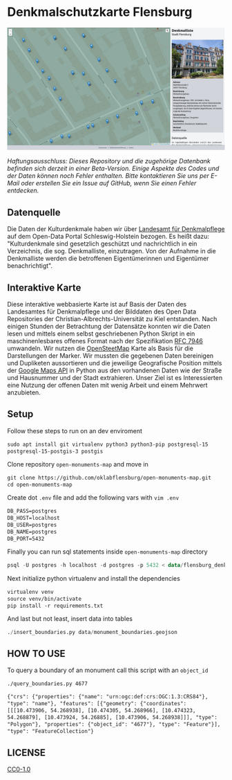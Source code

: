 # Denkmalschutzkarte Flensburg


![Denkmalschutzkarte Flensburg](https://raw.githubusercontent.com/oklabflensburg/open-monuments-map/main/screenshot_denkmalschutz_flensburg.jpg)

_Haftungsausschluss: Dieses Repository und die zugehörige Datenbank befinden sich derzeit in einer Beta-Version. Einige Aspekte des Codes und der Daten können noch Fehler enthalten. Bitte kontaktieren Sie uns per E-Mail oder erstellen Sie ein Issue auf GitHub, wenn Sie einen Fehler entdecken._


## Datenquelle

Die Daten der Kulturdenkmale haben wir über [Landesamt für Denkmalpflege](https://opendata.schleswig-holstein.de/dataset/denkmalliste-flensburg) auf dem Open-Data Portal Schleswig-Holstein bezogen. Es heißt dazu: "Kulturdenkmale sind gesetzlich geschützt und nachrichtlich in ein Verzeichnis, die sog. Denkmalliste, einzutragen. Von der Aufnahme in die Denkmalliste werden die betroffenen Eigentümerinnen und Eigentümer benachrichtigt".


## Interaktive Karte

Diese interaktive webbasierte Karte ist auf Basis der Daten des Landesamtes für Denkmalpflege und der Bilddaten des Open Data Repositories der Christian-Albrechts-Universität zu Kiel entstanden. Nach einigen Stunden der Betrachtung der Datensätze konnten wir die Daten lesen und mittels einem selbst geschriebenen Python Skript in ein maschinenlesbares offenes Format nach der Spezifikation [RFC 7946](https://geojson.org/) umwandeln. Wir nutzen die [OpenSteetMap](https://www.openstreetmap.de/) Karte als Basis für die Darstellungen der Marker. Wir mussten die gegebenen Daten bereinigen und Dupliketen aussortieren und die jeweilige Geografische Position mittels der [Google Maps API](https://geopy.readthedocs.io/en/stable/index.html?highlight=GoogleV3#googlev3) in Python aus den vorhandenen Daten wie der Straße und Hausnummer und der Stadt extrahieren. Unser Ziel ist es Interessierten eine Nutzung der offenen Daten mit wenig Arbeit und einem Mehrwert anzubieten.


## Setup


Follow these steps to run on an dev enviroment

```
sudo apt install git virtualenv python3 python3-pip postgresql-15 postgresql-15-postgis-3 postgis
```


Clone repository `open-monuments-map` and move in

```
git clone https://github.com/oklabflensburg/open-monuments-map.git
cd open-monuments-map
```


Create dot `.env` file and add the following vars with `vim .env`

```
DB_PASS=postgres
DB_HOST=localhost
DB_USER=postgres
DB_NAME=postgres
DB_PORT=5432
```

Finally you can run sql statements inside `open-monuments-map` directory

```sql
psql -U postgres -h localhost -d postgres -p 5432 < data/flensburg_denkmalschutz.sql
```


Next initialize python virtualenv and install the dependencies

```
virtualenv venv
source venv/bin/activate
pip install -r requirements.txt
```


And last but not least, insert data into tables

```python
./insert_boundaries.py data/monument_boundaries.geojson
```


## HOW TO USE


To query a boundary of an monument call this script with an `object_id`

```
./query_boundaries.py 4677
```

```
{"crs": {"properties": {"name": "urn:ogc:def:crs:OGC:1.3:CRS84"}, "type": "name"}, "features": [{"geometry": {"coordinates": [[[10.473906, 54.268938], [10.474305, 54.268966], [10.474323, 54.268879], [10.473924, 54.26885], [10.473906, 54.268938]]], "type": "Polygon"}, "properties": {"object_id": "4677"}, "type": "Feature"}], "type": "FeatureCollection"}
```


## LICENSE

[CC0-1.0](LICENSE)
